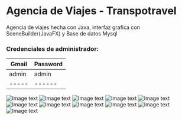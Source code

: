 # Agencia de Viajes - Transpotravel
Agencia de viajes hecha con Java, interfaz grafica con SceneBuilder(JavaFX) y Base de datos Mysql

### Credenciales de administrador:
| Gmail| Password|
| ----- | ---- |
|  admin | admin |
| -----  |------ |


![Image text](https://github.com/IGprojects/Agencia_de_Viajes-Transpotravel/blob/main/assets/Captura1.png)
![Image text](https://github.com/IGprojects/Agencia_de_Viajes-Transpotravel/blob/main/assets/Captura2.png)
![Image text](https://github.com/IGprojects/Agencia_de_Viajes-Transpotravel/blob/main/assets/Captura3.png)
![Image text](https://github.com/IGprojects/Agencia_de_Viajes-Transpotravel/blob/main/assets/Captura4.png)
![Image text](https://github.com/IGprojects/Agencia_de_Viajes-Transpotravel/blob/main/assets/Captura5.png)
![Image text](https://github.com/IGprojects/Agencia_de_Viajes-Transpotravel/blob/main/assets/Captura6.png)
![Image text](https://github.com/IGprojects/Agencia_de_Viajes-Transpotravel/blob/main/assets/Captura7.png)
![Image text](https://github.com/IGprojects/Agencia_de_Viajes-Transpotravel/blob/main/assets/Captura8.png)
![Image text](https://github.com/IGprojects/Agencia_de_Viajes-Transpotravel/blob/main/assets/Captura9.png)
![Image text](https://github.com/IGprojects/Agencia_de_Viajes-Transpotravel/blob/main/assets/Captura10.png)
![Image text](https://github.com/IGprojects/Agencia_de_Viajes-Transpotravel/blob/main/assets/Captura11.png)
